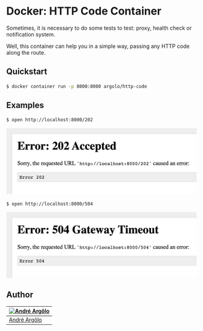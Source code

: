 # Docker: HTTP Code Container
Sometimes, it is necessary to do some tests to test: proxy, health check or notification system.

Well, this container can help you in a simple way, passing any HTTP code along the route.

## Quickstart
```sh
$ docker container run -p 8000:8000 argolo/http-code
```

## Examples
```sh
$ open http://localhost:8000/202
```
![202 Code](https://github.com/argolo/docker-http-code-container/raw/master/202.png)

```sh
$ open http://localhost:8000/504
```
![504 Code](https://github.com/argolo/docker-http-code-container/raw/master/504.png)

## Author
| [![André Argôlo](https://avatar.argolo.dev/.jpg?s=80&r=g&d=wavatar "André Argôlo")](https://argolo.dev) |
| ------ |
| [André Argôlo](https://argolo.dev) |
